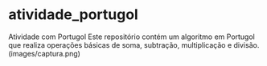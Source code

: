 # atividade_portugol

 Atividade com Portugol Este repositório contém um algoritmo em Portugol que realiza operações básicas de soma, subtração, multiplicação e divisão.(images/captura.png)
 